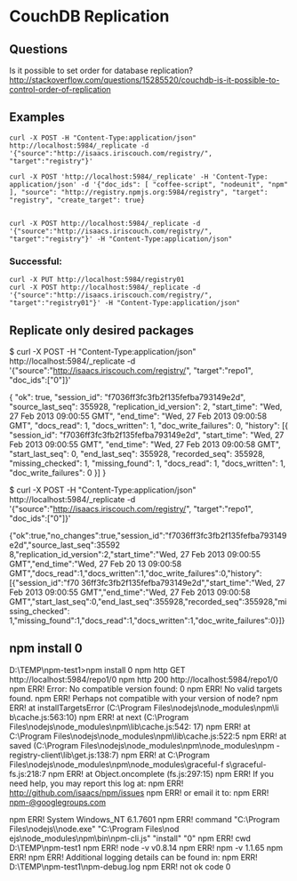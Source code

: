 # CouchDB Replication

## Questions
Is it possible to set order for database replication?	
http://stackoverflow.com/questions/15285520/couchdb-is-it-possible-to-control-order-of-replication

## Examples
	curl -X POST -H "Content-Type:application/json" http://localhost:5984/_replicate -d '{"source":"http://isaacs.iriscouch.com/registry/", "target":"registry"}'
	
	curl -X POST 'http://localhost:5984/_replicate' -H 'Content-Type: application/json' -d '{"doc_ids": [ "coffee-script", "nodeunit", "npm" ], "source": "http://registry.npmjs.org:5984/registry", "target": "registry", "create_target": true}
	
	
	curl -X POST http://localhost:5984/_replicate -d '{"source":"http://isaacs.iriscouch.com/registry/", "target":"registry"}' -H "Content-Type:application/json" 
	

### Successful:	

	curl -X PUT http://localhost:5984/registry01
	curl -X POST http://localhost:5984/_replicate -d '{"source":"http://isaacs.iriscouch.com/registry/", "target":"registry01"}' -H "Content-Type:application/json"
	
	
	
## Replicate only desired packages	

$ curl -X POST -H "Content-Type:application/json" http://localhost:5984/_replicate -d '{"source":"http://isaacs.iriscouch.com/registry/", "target":"repo1", "doc_ids":["0"]}'

{
    "ok": true,
    "session_id": "f7036ff3fc3fb2f135fefba793149e2d",
    "source_last_seq": 355928,
    "replication_id_version": 2,
    "start_time": "Wed, 27 Feb 2013 09:00:55 GMT",
    "end_time": "Wed, 27 Feb 2013 09:00:58 GMT",
    "docs_read": 1,
    "docs_written": 1,
    "doc_write_failures": 0,
    "history": [{
        "session_id": "f7036ff3fc3fb2f135fefba793149e2d",
        "start_time": "Wed, 27 Feb 2013 09:00:55 GMT",
        "end_time": "Wed, 27 Feb 2013 09:00:58 GMT",
        "start_last_seq": 0,
        "end_last_seq": 355928,
        "recorded_seq": 355928,
        "missing_checked": 1,
        "missing_found": 1,
        "docs_read": 1,
        "docs_written": 1,
        "doc_write_failures": 0
    }]
}

$ curl -X POST -H "Content-Type:application/json" http://localhost:5984/_replicate -d '{"source":"http://isaacs.iriscouch.com/registry/", "target":"repo1", "doc_ids":["0"]}'

{"ok":true,"no_changes":true,"session_id":"f7036ff3fc3fb2f135fefba793149e2d","source_last_seq":35592
8,"replication_id_version":2,"start_time":"Wed, 27 Feb 2013 09:00:55 GMT","end_time":"Wed, 27 Feb 20
13 09:00:58 GMT","docs_read":1,"docs_written":1,"doc_write_failures":0,"history":[{"session_id":"f70
36ff3fc3fb2f135fefba793149e2d","start_time":"Wed, 27 Feb 2013 09:00:55 GMT","end_time":"Wed, 27 Feb
2013 09:00:58 GMT","start_last_seq":0,"end_last_seq":355928,"recorded_seq":355928,"missing_checked":
1,"missing_found":1,"docs_read":1,"docs_written":1,"doc_write_failures":0}]}

## npm install 0

D:\TEMP\npm-test1>npm install 0
npm http GET http://localhost:5984/repo1/0
npm http 200 http://localhost:5984/repo1/0
npm ERR! Error: No compatible version found: 0
npm ERR! No valid targets found.
npm ERR! Perhaps not compatible with your version of node?
npm ERR!     at installTargetsError (C:\Program Files\nodejs\node_modules\npm\li
b\cache.js:563:10)
npm ERR!     at next (C:\Program Files\nodejs\node_modules\npm\lib\cache.js:542:
17)
npm ERR!     at C:\Program Files\nodejs\node_modules\npm\lib\cache.js:522:5
npm ERR!     at saved (C:\Program Files\nodejs\node_modules\npm\node_modules\npm
-registry-client\lib\get.js:138:7)
npm ERR!     at C:\Program Files\nodejs\node_modules\npm\node_modules\graceful-f
s\graceful-fs.js:218:7
npm ERR!     at Object.oncomplete (fs.js:297:15)
npm ERR! If you need help, you may report this log at:
npm ERR!     <http://github.com/isaacs/npm/issues>
npm ERR! or email it to:
npm ERR!     <npm-@googlegroups.com>

npm ERR! System Windows_NT 6.1.7601
npm ERR! command "C:\\Program Files\\nodejs\\\\node.exe" "C:\\Program Files\\nod
ejs\\node_modules\\npm\\bin\\npm-cli.js" "install" "0"
npm ERR! cwd D:\TEMP\npm-test1
npm ERR! node -v v0.8.14
npm ERR! npm -v 1.1.65
npm ERR!
npm ERR! Additional logging details can be found in:
npm ERR!     D:\TEMP\npm-test1\npm-debug.log
npm ERR! not ok code 0
	